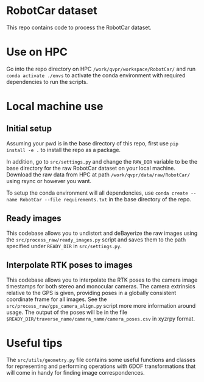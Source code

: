 # RobotCar dataset

This repo contains code to process the RobotCar dataset.

# Use on HPC

Go into the repo directory on HPC `/work/qvpr/workspace/RobotCar/` and run `conda activate ./envs` to activate the conda environment with required dependencies to run the scripts.

# Local machine use

## Initial setup

Assuming your pwd is in the base directory of this repo, first use `pip install -e .` to install the repo as a package.

In addition, go to `src/settings.py` and change the `RAW_DIR` variable to be the base directory for the raw RobotCar dataset on your local machine. Download the raw data from HPC at path `/work/qvpr/data/raw/RobotCar/` using rsync or however you want.

To setup the conda environment will all dependencies, use `conda create --name RobotCar --file requirements.txt` in the base directory of the repo.

## Ready images

This codebase allows you to undistort and deBayerize the raw images using the `src/process_raw/ready_images.py` script and saves them to the path specified under `READY_DIR` in `src/settings.py`.

## Interpolate RTK poses to images

This codebase allows you to interpolate the RTK poses to the camera image timestamps for both stereo and monocular cameras. The camera extrinsics relative to the GPS is given, providing poses in a globally consistent coordinate frame for all images. See the `src/process_raw/gps_camera_align.py` script more more information around usage. The output of the poses will be in the file `$READY_DIR/traverse_name/camera_name/camera_poses.csv` in xyzrpy format.

# Useful tips

The `src/utils/geometry.py` file contains some useful functions and classes for representing and performing operations with 6DOF transformations that will come in handy for finding image correspondences.
